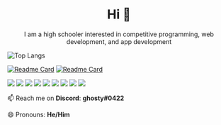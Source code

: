 <h1 align="center">Hi 👋</h1>

<p align="center"> I am a high schooler interested in competitive programming, web development, and app development </p>

![Top Langs](https://github-readme-stats.vercel.app/api/top-langs/?username=TheNitpickyCloud&layout=compact)

[![Readme Card](https://github-readme-stats.vercel.app/api/pin/?username=TheNitpickyCloud&repo=tmsite)](https://github.com/TheNitpickyCloud/tmsite)
[![Readme Card](https://github-readme-stats.vercel.app/api/pin/?username=TheNitpickyCloud&repo=dino-game-pygame)](https://github.com/TheNitpickyCloud/dino-game-pygame)
  
![](https://img.shields.io/badge/Code-VueJS-informational?style=flat&logo=Vue.js) ![](https://img.shields.io/badge/Code-React-informational?style=flat&logo=React)
![](https://img.shields.io/badge/Code-Python-informational?style=flat&logo=Python) ![](https://img.shields.io/badge/Code-HTML-informational?style=flat&logo=HTML5)
![](https://img.shields.io/badge/Code-CSS-formational?style=flat&logo=CSS3) ![](https://img.shields.io/badge/Code-Javascript-formational?style=flat&logo=JavaScript)
![](https://img.shields.io/badge/Code-C++-formational?style=flat&logo=C++) ![](https://img.shields.io/badge/Code-Unity-formational?style=flat&logo=Unity) ![](https://img.shields.io/badge/Cloud-Firebase-formational?style=flat&logo=Firebase)
  
📫 Reach me on **Discord**: **ghosty#0422**

😄 Pronouns: **He/Him**
          
<!--
**TheNitpickyCloud/TheNitpickyCloud** is a ✨ _special_ ✨ repository because its `README.md` (this file) appears on your GitHub profile.

Here are some ideas to get you started:

- 🔭 I’m currently working on ...
- 🌱 I’m currently learning ...
- 👯 I’m looking to collaborate on ...
- 🤔 I’m looking for help with ...
- 💬 Ask me about ...
- 📫 How to reach me: ...
- 😄 Pronouns: ...
- ⚡ Fun fact: ...
-->

